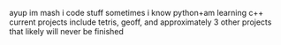 ayup im mash
i code stuff sometimes
i know python+am learning c++
current projects include tetris, geoff, and approximately 3 other projects that likely will never be finished

